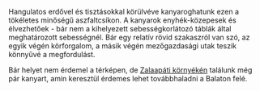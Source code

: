 Hangulatos erdővel és tisztásokkal körülvéve kanyaroghatunk ezen a tökéletes minőségű aszfaltcsíkon. A kanyarok enyhék-közepesek és élvezhetőek - bár nem a kihelyezett sebességkorlátozó táblák által meghatározott sebességnél. Bár egy relatív rövid szakaszról van szó, az egyik végén körforgalom, a másik végén mezőgazdasági utak teszik könnyűvé a megfordulást. 

Bár helyet nem érdemel a térképen, de [Zalaapáti környékén](#geo:Zalaap%C3%A1ti%20Kanyarjai@46.724145,17.094556/?b=P%C3%A1r%20%C3%B6nmag%C3%A1ban%20nem%20t%C3%BAl%20%C3%A9rdekes%20kanyar,%20de%20az%C3%A9rt%20a%20%5BP%C3%B6l%C3%B6skei%20Sz%C3%B6rpentin%5D%28#Poloske%29%20%C3%A9s%20a%20Balaton%20%C3%B6sszek%C3%B6t%C3%A9s%C3%A9re%20aj%C3%A1nlott%20darabok.) találunk még pár kanyart, amin keresztül érdemes lehet továbbhaladni a Balaton felé.